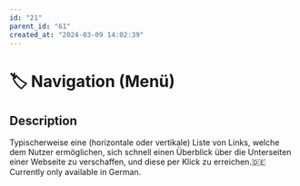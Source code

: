 ```yaml
---
id: "21"
parent_id: "61"
created_at: "2024-03-09 14:02:39"
---
```


# 🏷️ Navigation (Menü)

## Description

Typischerweise eine (horizontale oder vertikale) Liste von Links, welche dem Nutzer ermöglichen, sich schnell einen Überblick über die Unterseiten einer Webseite zu verschaffen, und diese per Klick zu erreichen.🇩🇪 Currently only available in German.
